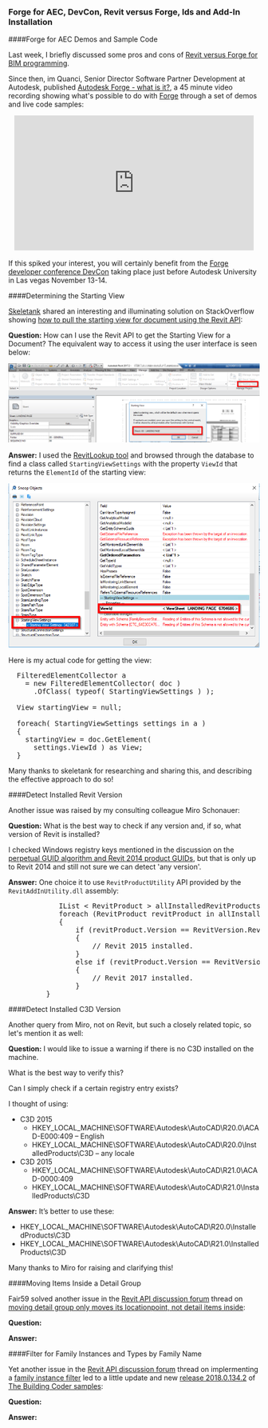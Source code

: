 <head>
<meta http-equiv="Content-Type" content="text/html; charset=utf-8">
<link rel="stylesheet" type="text/css" href="bc.css">
<!--
<script src="run_prettify.js" type="text/javascript"></script>
<script src="https://google-code-prettify.googlecode.com/svn/loader/run_prettify.js" type="text/javascript"></script>
-->
<script src="https://cdn.rawgit.com/google/code-prettify/master/loader/run_prettify.js" type="text/javascript"></script>
</head>

<!---

- publish /a/doc/forge/ recording for aec jim q

- devcon promo
  DevCon promo toolbox has slides for presentations or flyers for meet-ups - Please use:
  https://forge.autodesk.com/devcon-promo-tools
  https://autodesk.app.box.com/folder/34726869489
  You're our awesome dev community influencers - please retweet, share and like AutodeskForge Tweets about DevCon (and more;-) (edited)
  Other resources you might find helpful for Dev evangelism:
  For info about Forge and what the APIs offer -
  https://autodesk.box.com/s/khqe1tohno1fzhveegoziynkmpmh4lhu
  Community Success stories & use cases to see what people are doing with Forge -
  https://autodesk.box.com/s/wt2nica2rwfst47hkt80szdvyrjk3ptd
  Forge OTS page for all other Forge info and resources -
  https://autodesksales.gosavo.com/CustomPage/View.aspx?id=39136343&srlid=51521699&srisprm=False&sritidx=1&srpgidx=0&srpgsz=2

- How to pull the starting view for document using the Revit API
  https://stackoverflow.com/questions/45696372/how-to-pull-the-starting-view-for-document-using-the-revit-api

- Moving Detail Group only moves its LocationPoint, not detail items inside
  Moving items inside Detail Group
  https://forums.autodesk.com/t5/revit-api-forum/moving-detail-group-only-moves-its-locationpoint-not-detail/m-p/7302496
  
- 13269724 [Family Instance Filter]
  https://github.com/jeremytammik/the_building_coder_samples/releases/tag/2018.0.134.2
  https://forums.autodesk.com/t5/revit-api-forum/family-instance-filter/m-p/7287113

 #RevitAPI @AutodeskRevit #bim #dynamobim @AutodeskForge #ForgeDevCon 

&ndash; ...

--->

### Forge for AEC, DevCon, Revit versus Forge, Ids and Add-In Installation



####<a name="2"></a>Forge for AEC Demos and Sample Code

Last week, I briefly discussed some pros and cons
of [Revit versus Forge for BIM programming](http://thebuildingcoder.typepad.com/blog/2017/08/revit-versus-forge-ids-and-add-in-installation.html#2).

Since then, im Quanci, Senior Director Software Partner Development at Autodesk,
published [Autodesk Forge - what is it?](https://youtu.be/5xVwvBzemkg), a 45 minute video recording showing what's possible to do
with [Forge](https://forge.autodesk.com) through a set of demos and live code samples:

<center>
<iframe width="480" height="270" src="https://www.youtube.com/embed/5xVwvBzemkg?rel=0" frameborder="0" allowfullscreen></iframe>
</center>

If this spiked your interest, you will certainly benefit from the [Forge developer conference DevCon](https://forge.autodesk.com/devcon-2017) taking place just before Autodesk University in Las vegas November 13-14.


####<a name="3"></a>Determining the Starting View

[Skeletank](https://stackoverflow.com/users/180529/skeletank) shared
an interesting and illuminating solution on StackOverflow 
showing [how to pull the starting view for document using the Revit API](https://stackoverflow.com/questions/45696372/how-to-pull-the-starting-view-for-document-using-the-revit-api):

**Question:** How can I use the Revit API to get the Starting View for a Document? The equivalent way to access it using the user interface is seen below:

<center>
<img src="img/starting_view_ui.png" alt="Starting view" width="651"/>
</center>

**Answer:** I used
the [RevitLookup tool](https://github.com/jeremytammik/RevitLookup) and
browsed through the database to find a class called `StartingViewSettings` with the property `ViewId` that returns the `ElementId` of the starting view:

<center>
<img src="img/starting_view_snoop.png" alt="Starting view" width="804"/>
</center>

Here is my actual code for getting the view:

<pre pre class="code">
  FilteredElementCollector a
    = new FilteredElementCollector( doc )
      .OfClass( typeof( StartingViewSettings ) );

  View startingView = null;
  
  foreach( StartingViewSettings settings in a )
  {
    startingView = doc.GetElement(
      settings.ViewId ) as View;
  }
</pre>

Many thanks to skeletank for researching and sharing this, and describing the effective approach to do so!


####<a name="4"></a>Detect Installed Revit Version

Another issue was raised by my consulting colleague Miro Schonauer:

**Question:** What is the best way to check if any version and, if so, what version of Revit is installed?

I checked Windows registry keys mentioned in the discussion on 
the [perpetual GUID algorithm and Revit 2014 product GUIDs](http://thebuildingcoder.typepad.com/blog/2013/04/perpetual-guid-algorithm-and-revit-2014-product-guids.html), 
but that is only up to Revit 2014 and still not sure we can detect 'any version'.

**Answer:** One choice it to use `RevitProductUtility` API provided by the `RevitAddInUtility.dll` assembly:

<pre pre class="code">
            IList < RevitProduct > allInstalledRevitProducts  = RevitProductUtility.GetAllInstalledRevitProducts();
            foreach (RevitProduct revitProduct in allInstalledRevitProducts)
            {
                if (revitProduct.Version == RevitVersion.Revit2015)
                {
                    // Revit 2015 installed.
                } 
                else if (revitProduct.Version == RevitVersion.Revit2017)
                {
                    // Revit 2017 installed.
                }
         }
</pre>


####<a name="5"></a>Detect Installed C3D Version

Another query from Miro, not on Revit, but such a closely related topic, so let's mention it as well:

**Question:** I would like to issue a warning if there is no C3D installed on the machine.

What is the best way to verify this?

Can I simply check if a certain registry entry exists?

I thought of using:

- C3D 2015
    - HKEY_LOCAL_MACHINE\SOFTWARE\Autodesk\AutoCAD\R20.0\ACAD-E000:409 &ndash; English
    - HKEY_LOCAL_MACHINE\SOFTWARE\Autodesk\AutoCAD\R20.0\InstalledProducts\C3D &ndash; any locale
- C3D 2015
    - HKEY_LOCAL_MACHINE\SOFTWARE\Autodesk\AutoCAD\R21.0\ACAD-0000:409
    - HKEY_LOCAL_MACHINE\SOFTWARE\Autodesk\AutoCAD\R21.0\InstalledProducts\C3D

**Answer:** It’s better to use these:

- HKEY_LOCAL_MACHINE\SOFTWARE\Autodesk\AutoCAD\R20.0\InstalledProducts\C3D
- HKEY_LOCAL_MACHINE\SOFTWARE\Autodesk\AutoCAD\R21.0\InstalledProducts\C3D

Many thanks to Miro for raising and clarifying this!


####<a name="6"></a>Moving Items Inside a Detail Group

Fair59 solved another issue in
the [Revit API discussion forum](http://forums.autodesk.com/t5/revit-api-forum/bd-p/160) thread 
on [moving detail group only moves its locationpoint, not detail items inside](https://forums.autodesk.com/t5/revit-api-forum/moving-detail-group-only-moves-its-locationpoint-not-detail/m-p/7302496):

**Question:** 

**Answer:**

####<a name="7"></a>Filter for Family Instances and Types by Family Name

Yet another issue in 
the [Revit API discussion forum](http://forums.autodesk.com/t5/revit-api-forum/bd-p/160) thread
on implermenting
a [family instance filter](https://forums.autodesk.com/t5/revit-api-forum/family-instance-filter/m-p/7287113) led
to a little update and
new [release 2018.0.134.2](https://github.com/jeremytammik/the_building_coder_samples/releases/tag/2018.0.134.2)
of [The Building Coder samples](https://github.com/jeremytammik/the_building_coder_samples):

**Question:** 

**Answer:**
